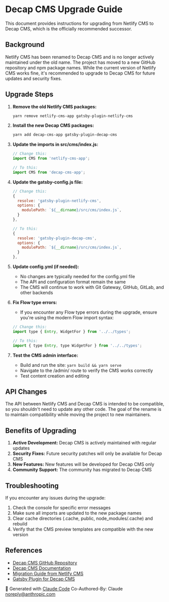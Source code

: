 # Decap CMS Upgrade Guide

This document provides instructions for upgrading from Netlify CMS to Decap CMS, which is the officially recommended successor.

## Background

Netlify CMS has been renamed to Decap CMS and is no longer actively maintained under the old name. The project has moved to a new GitHub repository and npm package names. While the current version of Netlify CMS works fine, it's recommended to upgrade to Decap CMS for future updates and security fixes.

## Upgrade Steps

1. **Remove the old Netlify CMS packages:**
   ```bash
   yarn remove netlify-cms-app gatsby-plugin-netlify-cms
   ```

2. **Install the new Decap CMS packages:**
   ```bash
   yarn add decap-cms-app gatsby-plugin-decap-cms
   ```

3. **Update the imports in src/cms/index.js:**
   ```javascript
   // Change this:
   import CMS from 'netlify-cms-app';

   // To this:
   import CMS from 'decap-cms-app';
   ```

4. **Update the gatsby-config.js file:**
   ```javascript
   // Change this:
   {
     resolve: 'gatsby-plugin-netlify-cms',
     options: {
       modulePath: `${__dirname}/src/cms/index.js`,
     }
   },

   // To this:
   {
     resolve: 'gatsby-plugin-decap-cms',
     options: {
       modulePath: `${__dirname}/src/cms/index.js`,
     }
   },
   ```

5. **Update config.yml (if needed):**
   - No changes are typically needed for the config.yml file
   - The API and configuration format remain the same
   - The CMS will continue to work with Git Gateway, GitHub, GitLab, and other backends

6. **Fix Flow type errors:**
   - If you encounter any Flow type errors during the upgrade, ensure you're using the modern Flow import syntax:
   ```javascript
   // Change this:
   import type { Entry, WidgetFor } from '../../types';
   
   // To this:
   import { type Entry, type WidgetFor } from '../../types';
   ```

7. **Test the CMS admin interface:**
   - Build and run the site: `yarn build && yarn serve`
   - Navigate to the /admin/ route to verify the CMS works correctly
   - Test content creation and editing

## API Changes

The API between Netlify CMS and Decap CMS is intended to be compatible, so you shouldn't need to update any other code. The goal of the rename is to maintain compatibility while moving the project to new maintainers.

## Benefits of Upgrading

1. **Active Development:** Decap CMS is actively maintained with regular updates
2. **Security Fixes:** Future security patches will only be available for Decap CMS
3. **New Features:** New features will be developed for Decap CMS only
4. **Community Support:** The community has migrated to Decap CMS

## Troubleshooting

If you encounter any issues during the upgrade:

1. Check the console for specific error messages
2. Make sure all imports are updated to the new package names
3. Clear cache directories (.cache, public, node_modules/.cache) and rebuild
4. Verify that the CMS preview templates are compatible with the new version

## References

- [Decap CMS GitHub Repository](https://github.com/decaporg/decap-cms)
- [Decap CMS Documentation](https://decapcms.org/)
- [Migration Guide from Netlify CMS](https://decapcms.org/docs/migrating-from-netlify-cms/)
- [Gatsby Plugin for Decap CMS](https://www.npmjs.com/package/gatsby-plugin-decap-cms)

🤖 Generated with [Claude Code](https://claude.ai/code)
Co-Authored-By: Claude <noreply@anthropic.com>
